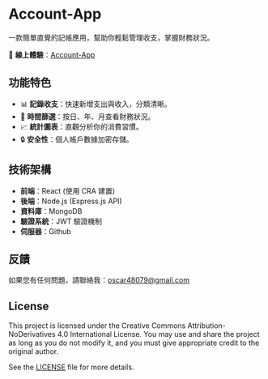 # Account-App


一款簡單直覺的記帳應用，幫助你輕鬆管理收支，掌握財務狀況。

🔗 **線上體驗**：[Account-App](https://yuzen9622.github.io/Account-App/)

## 功能特色
- 📊 **記錄收支**：快速新增支出與收入，分類清晰。
- 📅 **時間篩選**：按日、年、月查看財務狀況。
- 📈 **統計圖表**：直觀分析你的消費習慣。
- 🔒 **安全性**：個人帳戶數據加密存儲。

## 技術架構
- **前端**：React (使用 CRA 建置)
- **後端**：Node.js (Express.js API)
- **資料庫**：MongoDB
- **驗證系統**：JWT 驗證機制
- **伺服器**：Github




## 反饋

如果您有任何問題，請聯絡我：oscar48079@gmail.com

## License
This project is licensed under the Creative Commons Attribution-NoDerivatives 4.0 International License. You may use and share the project as long as you do not modify it, and you must give appropriate credit to the original author.

See the [LICENSE](License) file for more details.
